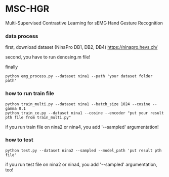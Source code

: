 # MSC-HGR
Multi-Supervised Contrastive Learning for sEMG Hand Gesture Recognition


### data process

first, download dataset (NinaPro DB1, DB2, DB4)
https://ninapro.hevs.ch/

second, you have to run denosing.m file!

finally
```
python emg_process.py --dataset nina1 --path 'your dataset folder path'
```

### how to run train file

```
python train_multi.py --dataset nina1 --batch_size 1024 --cosine --gamma 0.1
python train_ce.py --dataset nina1 --cosine --encoder "put your result pth file from train_multi.py"
```

if you run train file on nina2 or nina4, you add '--sampled' argumentation!

### how to test

```
python test.py --dataset nina2 --sampled --model_path 'put result pth file'
```

if you run test file on nina2 or nina4, you add '--sampled' argumentation, too!
